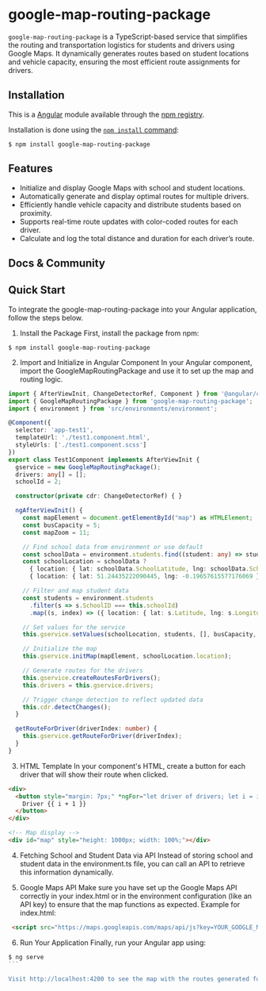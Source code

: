 # google-map-routing-package

`google-map-routing-package` is a TypeScript-based service that simplifies the routing and transportation logistics for students and drivers using Google Maps. It dynamically generates routes based on student locations and vehicle capacity, ensuring the most efficient route assignments for drivers.

## Installation

This is a [Angular](https://angular.dev/) module available through the
[npm registry](https://www.npmjs.com/).

Installation is done using the
[`npm install` command](https://docs.npmjs.com/getting-started/installing-npm-packages-locally):

```console
$ npm install google-map-routing-package
```

## Features

  * Initialize and display Google Maps with school and student locations.
  * Automatically generate and display optimal routes for multiple drivers.
  * Efficiently handle vehicle capacity and distribute students based on proximity.
  * Supports real-time route updates with color-coded routes for each driver.
  * Calculate and log the total distance and duration for each driver’s route.

## Docs & Community



## Quick Start

To integrate the google-map-routing-package into your Angular application, follow the steps below.

1. Install the Package
First, install the package from npm:

```console
$ npm install google-map-routing-package
```

2. Import and Initialize in Angular Component
In your Angular component, import the GoogleMapRoutingPackage and use it to set up the map and routing logic.
  
```ts
import { AfterViewInit, ChangeDetectorRef, Component } from '@angular/core';
import { GoogleMapRoutingPackage } from 'google-map-routing-package';
import { environment } from 'src/environments/environment';

@Component({
  selector: 'app-test1',
  templateUrl: './test1.component.html',
  styleUrls: ['./test1.component.scss']
})
export class Test1Component implements AfterViewInit {
  gservice = new GoogleMapRoutingPackage();
  drivers: any[] = [];
  schoolId = 2;

  constructor(private cdr: ChangeDetectorRef) { }

  ngAfterViewInit() {
    const mapElement = document.getElementById("map") as HTMLElement;
    const busCapacity = 5;
    const mapZoom = 11;

    // Find school data from environment or use default
    const schoolData = environment.students.find((student: any) => student.SchoolID === this.schoolId);
    const schoolLocation = schoolData ? 
      { location: { lat: schoolData.SchoolLatitude, lng: schoolData.SchoolLongitude }, id: schoolData.SchoolID, name: schoolData.SchoolName } :
      { location: { lat: 51.24435222090445, lng: -0.19657615577176069 }, id: this.schoolId, name: "KP's School" };

    // Filter and map student data
    const students = environment.students
      .filter(s => s.SchoolID === this.schoolId)
      .map((s, index) => ({ location: { lat: s.Latitude, lng: s.Longitude }, name: s.FirstName, id: index + 1 }));

    // Set values for the service
    this.gservice.setValues(schoolLocation, students, [], busCapacity, mapZoom);

    // Initialize the map
    this.gservice.initMap(mapElement, schoolLocation.location);

    // Generate routes for the drivers
    this.gservice.createRoutesForDrivers();
    this.drivers = this.gservice.drivers;

    // Trigger change detection to reflect updated data
    this.cdr.detectChanges();
  }

  getRouteForDriver(driverIndex: number) {
    this.gservice.getRouteForDriver(driverIndex);
  }
}

```
3. HTML Template
In your component's HTML, create a button for each driver that will show their route when clicked.

```html
<div>
  <button style="margin: 7px;" *ngFor="let driver of drivers; let i = index" (click)="getRouteForDriver(i)">
    Driver {{ i + 1 }}
  </button>
</div>

<!-- Map display -->
<div id="map" style="height: 1000px; width: 100%;"></div>
```

4. Fetching School and Student Data via API
Instead of storing school and student data in the environment.ts file, you can call an API to retrieve this information dynamically.

5. Google Maps API
Make sure you have set up the Google Maps API correctly in your index.html or in the environment configuration (like an API key) to ensure that the map functions as expected.
Example for index.html:
```html
 <script src="https://maps.googleapis.com/maps/api/js?key=YOUR_GOOGLE_MAPS_API_KEY&libraries=places"></script>
```

6. Run Your Application
Finally, run your Angular app using:

````js
$ ng serve
```

Visit http://localhost:4200 to see the map with the routes generated for your drivers.


